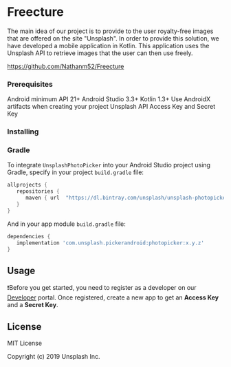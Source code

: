 # Freecture

The main idea of our project is to provide to the user royalty-free images that are offered on the site "Unsplash". 
In order to provide this solution, we have developed a mobile application in Kotlin. 
This application uses the Unsplash API to retrieve images that the user can then use freely.

https://github.com/Nathanm52/Freecture

### Prerequisites

Android minimum API 21+
Android Studio 3.3+
Kotlin 1.3+
Use AndroidX artifacts when creating your project
Unsplash API Access Key and Secret Key

### Installing

### Gradle

To integrate `UnsplashPhotoPicker` into your Android Studio project using Gradle, specify in your project `build.gradle` file:

```gradle
allprojects {
   repositories {
      maven { url  "https://dl.bintray.com/unsplash/unsplash-photopicker-android" }
   }
}
```
And in your app module `build.gradle` file:

```gradle
dependencies {
   implementation 'com.unsplash.pickerandroid:photopicker:x.y.z'
}
```

## Usage

❗️Before you get started, you need to register as a developer on our [Developer](https://unsplash.com/developers) portal. Once registered, create a new app to get an **Access Key** and a **Secret Key**.


## License

MIT License

Copyright (c) 2019 Unsplash Inc.
